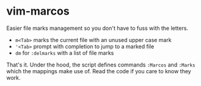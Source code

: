 # vim-marcos

Easier file marks management so you don't have to fuss with the letters.

- `m<Tab>` marks the current file with an unused upper case mark
- `'<Tab>` prompt with completion to jump to a marked file
- `dm` for `:delmarks` with a list of file marks

That's it. Under the hood, the script defines commands `:Marcos` and `:Marks`
which the mappings make use of. Read the code if you care to know they work.
